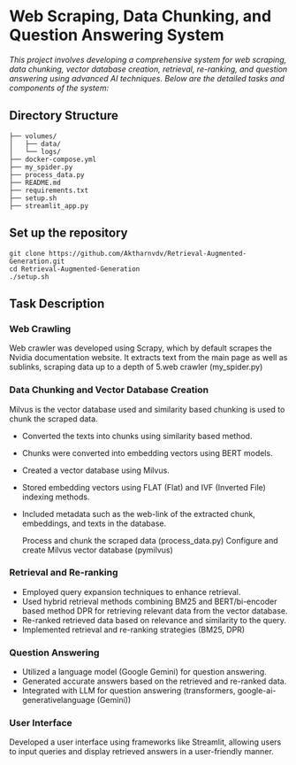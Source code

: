 # Web Scraping, Data Chunking, and Question Answering System

*This project involves developing a comprehensive system for web scraping, data chunking, vector database creation, retrieval, re-ranking, and question answering using advanced AI techniques. Below are the detailed tasks and components of the system:*

## Directory Structure
    
    ├── volumes/
    │   ├── data/
    │   └── logs/
    ├── docker-compose.yml
    ├── my_spider.py
    ├── process_data.py
    ├── README.md
    ├── requirements.txt
    ├── setup.sh
    ├── streamlit_app.py

## Set up the repository

    git clone https://github.com/Aktharnvdv/Retrieval-Augmented-Generation.git
    cd Retrieval-Augmented-Generation
    ./setup.sh

## Task Description

### Web Crawling
     
Web crawler was developed using Scrapy, which by default scrapes the Nvidia documentation website. It extracts text from the main page as well as sublinks, scraping data up to a depth of 5.web crawler (my_spider.py)

### Data Chunking and Vector Database Creation

Milvus is the vector database used and similarity based chunking is used to chunk the scraped data.
 
- Converted the texts into chunks using similarity based method.
- Chunks were converted into embedding vectors using BERT models.
- Created a vector database using Milvus.
- Stored embedding vectors using FLAT (Flat) and IVF (Inverted File) indexing methods.
- Included metadata such as the web-link of the extracted chunk, embeddings, and texts in the database.

    Process and chunk the scraped data (process_data.py)
    Configure and create Milvus vector database (pymilvus)

### Retrieval and Re-ranking

- Employed query expansion techniques to enhance retrieval.
- Used hybrid retrieval methods combining BM25 and BERT/bi-encoder based method DPR for retrieving relevant data from the vector database.
- Re-ranked retrieved data based on relevance and similarity to the query.
- Implemented retrieval and re-ranking strategies (BM25, DPR)

### Question Answering

- Utilized a language model (Google Gemini) for question answering.
- Generated accurate answers based on the retrieved and re-ranked data.
- Integrated with LLM for question answering (transformers, google-ai-generativelanguage (Gemini))

### User Interface
    
Developed a user interface using frameworks like Streamlit, allowing users to input queries and display retrieved answers in a user-friendly manner.
